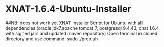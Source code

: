 # XNAT-1.6.4-Ubuntu-Installer
##NB: does not work yet
XNAT Installer Script for Ubuntu with all dependencies (oracle jdk7,apache tomcat 7, postgresql 9.4.43, xnat 1.6.4 with signed jars and updated maven repository)
Open terminal in cloned directory and use command: sudo ./prep.sh